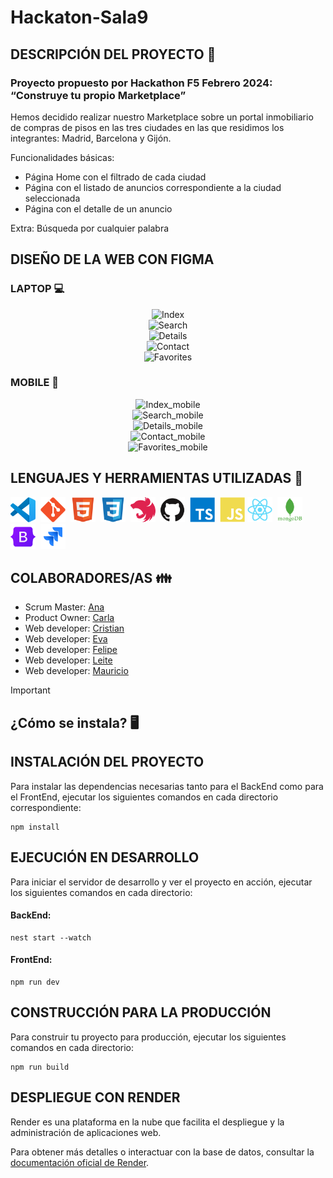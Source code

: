 # Hackaton-Sala9

## DESCRIPCIÓN DEL PROYECTO 📓

### Proyecto propuesto por Hackathon F5 Febrero 2024:  “Construye tu propio Marketplace” 

Hemos decidido realizar nuestro Marketplace sobre un portal inmobiliario de compras de pisos en las tres ciudades en las que residimos los integrantes: Madrid, Barcelona y Gijón. 

Funcionalidades básicas: 
- Página Home con el filtrado de cada ciudad
- Página con el listado de anuncios correspondiente a la ciudad seleccionada
- Página con el detalle de un anuncio

Extra: Búsqueda por cualquier palabra 

## DISEÑO DE LA WEB CON FIGMA
### LAPTOP 💻
<div style="display: flex; flex-direction: column; align-items: center;">
    <img src="https://github.com/ctupac999/Hackaton-Sala9/assets/146746288/679f1561-d8e8-490a-a2cc-23aa7a06bedb" alt="Index">
    <img src="https://github.com/ctupac999/Hackaton-Sala9/assets/146746288/82892716-e83d-4497-b6e9-a5cd55bfa879" alt="Search">
    <img src="https://github.com/ctupac999/Hackaton-Sala9/assets/146746288/3b30a41e-c762-4487-b2ba-e1e4dd06d14a" alt="Details">
    <img src="https://github.com/ctupac999/Hackaton-Sala9/assets/146746288/47678719-75a4-444c-9fe1-a8e89d189c4f" alt="Contact">
    <img src="https://github.com/ctupac999/Hackaton-Sala9/assets/146746288/e972b20c-6566-429e-8cd7-7129d91cc402" alt="Favorites">
</div>

### MOBILE 📱
<div style="display: flex; flex-direction: column; align-items: center;">
    <img src="https://github.com/ctupac999/Hackaton-Sala9/assets/146746288/e8cb3d29-d093-4360-bce2-4a337dffbf77" alt="Index_mobile">  
    <img src="https://github.com/ctupac999/Hackaton-Sala9/assets/146746288/6e4813c0-4dd5-4469-9420-3ecc9380d18f" alt="Search_mobile">  
    <img src="https://github.com/ctupac999/Hackaton-Sala9/assets/146746288/94324e9d-a55f-4320-83fa-40a02d3f8fa6" alt="Details_mobile">
    <img src="https://github.com/ctupac999/Hackaton-Sala9/assets/146746288/79293295-8307-46ce-b631-d25ee93dc1ba" alt="Contact_mobile">
    <img src="https://github.com/ctupac999/Hackaton-Sala9/assets/146746288/b9f95c39-2d16-45ea-81c3-e52180956091" alt="Favorites_mobile">
</div>

## LENGUAJES Y HERRAMIENTAS UTILIZADAS :hammer:
<div>
  <img src="https://github.com/devicons/devicon/blob/master/icons/vscode/vscode-original.svg" title="VSCode" alt="VSCode" width="40" height="40"/>&nbsp;
    <img src="https://github.com/devicons/devicon/blob/master/icons/git/git-original.svg" title="GIT" alt="GIT" width="40" height="40"/>&nbsp;
    <img src="https://github.com/devicons/devicon/blob/master/icons/html5/html5-original.svg" title="HTML5" alt="HTML" width="40" height="40"/>&nbsp;   
    <img src="https://github.com/devicons/devicon/blob/master/icons/css3/css3-original.svg" title="css3" alt="css3" width="40" height="40"/>&nbsp;
   <img src="https://github.com/devicons/devicon/blob/master/icons/nestjs/nestjs-original.svg" title="Nestjs" alt="Nestjs" width="40" height="40"/>&nbsp  
    <img src="https://github.com/devicons/devicon/blob/master/icons/github/github-original.svg" title="JavaScript" alt="JavaScript" width="40" height="40"/>&nbsp;  
    <img src="https://github.com/devicons/devicon/blob/master/icons/typescript/typescript-plain.svg" title="TypeScript" alt="TypeScript" width="40" height="40"/>&nbsp;  
    <img src="https://github.com/devicons/devicon/blob/master/icons/javascript/javascript-plain.svg" title=javascript width="40" height="40">    
    <img src="https://github.com/devicons/devicon/blob/master/icons/react/react-original.svg" title="React" alt="React" width="40" height="40"/>&nbsp;     
    <img src="https://github.com/devicons/devicon/blob/master/icons/mongodb/mongodb-plain-wordmark.svg" title="Mongo" alt="Mongo" width="40" height="40"/>&nbsp;    
    <img src="https://github.com/devicons/devicon/blob/master/icons/bootstrap/bootstrap-original.svg" title="Bootstrap" alt="Bootstrap" width="40" height="40"/>&nbsp;  
    <img src="https://github.com/devicons/devicon/blob/master/icons/jira/jira-original.svg" title="Jira" alt="Jira" width="40" height="40"/>&nbsp; 
</div>

## COLABORADORES/AS  :family:
- Scrum Master: [Ana](https://github.com/91am)
- Product Owner: [Carla](https://github.com/carlaprimola)
- Web developer: [Cristian](https://github.com/ctupac999)
- Web developer: [Eva](https://github.com/EvaMLopez) 
- Web developer: [Felipe](https://github.com/Panickus)
- Web developer: [Leite](https://github.com/leiteway)
- Web developer: [Mauricio](https://github.com/m4ur7)

>[!IMPORTANT]
> ## ¿Cómo se instala?  🖥️
>
## INSTALACIÓN DEL PROYECTO 
<p>Para instalar las dependencias necesarias tanto para el BackEnd como para el FrontEnd, ejecutar los siguientes comandos en cada directorio correspondiente:</p>

```
npm install
```
## EJECUCIÓN EN DESARROLLO 
<p>Para iniciar el servidor de desarrollo y ver el proyecto en acción, ejecutar los siguientes comandos en cada directorio:</p>

#### BackEnd:
```
nest start --watch
```
#### FrontEnd:
```
npm run dev
```
## CONSTRUCCIÓN PARA LA PRODUCCIÓN 
<p>Para construir tu proyecto para producción, ejecutar los siguientes comandos en cada directorio:</p>

```
npm run build
```

## DESPLIEGUE CON RENDER
<p>Render es una plataforma en la nube que facilita el despliegue y la administración de aplicaciones web.</p>

<p>Para obtener más detalles o interactuar con la base de datos, consultar la <a href="https://docs.render.com" target="_blank">documentación oficial de Render</a>.</p>


  
